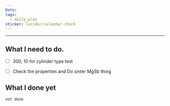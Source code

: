 ```yaml
---
Date: 
tags:
  - daily_plan
sticker: lucide//calendar-check
---
```

---
## What I need to do.

- [ ] 300, 10 for cylinder type test
- [ ] Check the properties and Do sinter MgSb thing



## What I done yet
```tasks
not done
```
